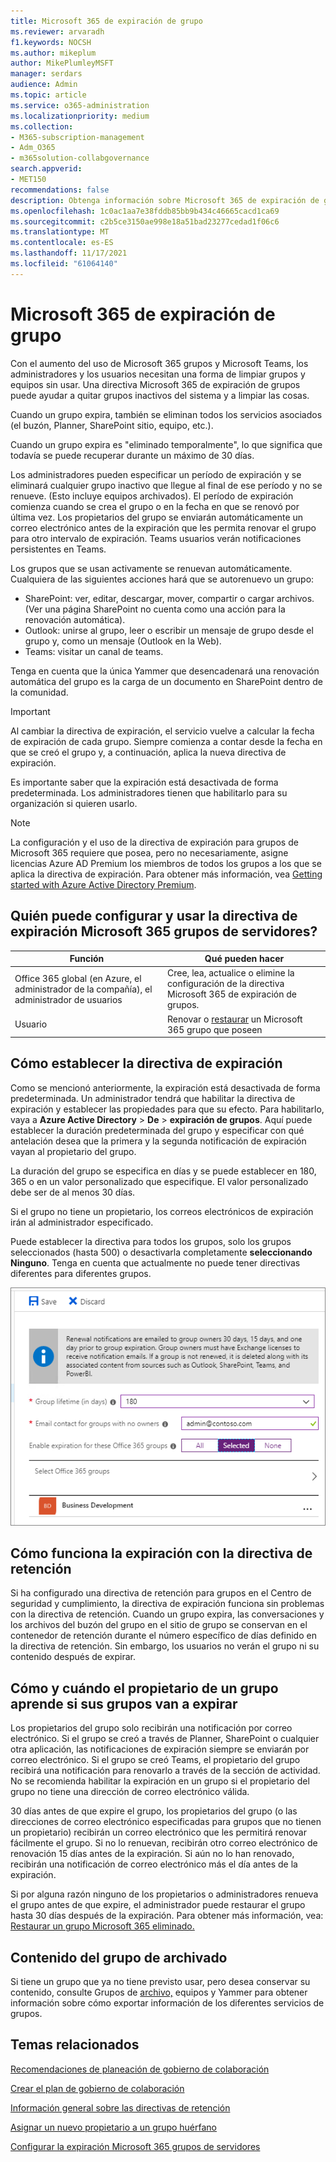 ```yaml
---
title: Microsoft 365 de expiración de grupo
ms.reviewer: arvaradh
f1.keywords: NOCSH
ms.author: mikeplum
author: MikePlumleyMSFT
manager: serdars
audience: Admin
ms.topic: article
ms.service: o365-administration
ms.localizationpriority: medium
ms.collection:
- M365-subscription-management
- Adm_O365
- m365solution-collabgovernance
search.appverid:
- MET150
recommendations: false
description: Obtenga información sobre Microsoft 365 de expiración de grupos.
ms.openlocfilehash: 1c0ac1aa7e38fddb85bb9b434c46665cacd1ca69
ms.sourcegitcommit: c2b5ce3150ae998e18a51bad23277cedad1f06c6
ms.translationtype: MT
ms.contentlocale: es-ES
ms.lasthandoff: 11/17/2021
ms.locfileid: "61064140"
---
```

# <a name="microsoft-365-group-expiration-policy"></a>Microsoft 365 de expiración de grupo

Con el aumento del uso de Microsoft 365 grupos y Microsoft Teams, los administradores y los usuarios necesitan una forma de limpiar grupos y equipos sin usar. Una directiva Microsoft 365 de expiración de grupos puede ayudar a quitar grupos inactivos del sistema y a limpiar las cosas.

Cuando un grupo expira, también se eliminan todos los servicios asociados (el buzón, Planner, SharePoint sitio, equipo, etc.).

Cuando un grupo expira es "eliminado temporalmente", lo que significa que todavía se puede recuperar durante un máximo de 30 días.

Los administradores pueden especificar un período de expiración y se eliminará cualquier grupo inactivo que llegue al final de ese período y no se renueve. (Esto incluye equipos archivados). El período de expiración comienza cuando se crea el grupo o en la fecha en que se renovó por última vez. Los propietarios del grupo se enviarán automáticamente un correo electrónico antes de la expiración que les permita renovar el grupo para otro intervalo de expiración. Teams usuarios verán notificaciones persistentes en Teams.

Los grupos que se usan activamente se renuevan automáticamente. Cualquiera de las siguientes acciones hará que se autorenuevo un grupo:
- SharePoint: ver, editar, descargar, mover, compartir o cargar archivos. (Ver una página SharePoint no cuenta como una acción para la renovación automática).
- Outlook: unirse al grupo, leer o escribir un mensaje de grupo desde el grupo y, como un mensaje (Outlook en la Web).
- Teams: visitar un canal de teams.

Tenga en cuenta que la única Yammer que desencadenará una renovación automática del grupo es la carga de un documento en SharePoint dentro de la comunidad.

> [!IMPORTANT]
> Al cambiar la directiva de expiración, el servicio vuelve a calcular la fecha de expiración de cada grupo. Siempre comienza a contar desde la fecha en que se creó el grupo y, a continuación, aplica la nueva directiva de expiración.

Es importante saber que la expiración está desactivada de forma predeterminada. Los administradores tienen que habilitarlo para su organización si quieren usarlo.

> [!NOTE]
> La configuración y el uso de la directiva de expiración para grupos de Microsoft 365 requiere que posea, pero no necesariamente, asigne licencias Azure AD Premium los miembros de todos los grupos a los que se aplica la directiva de expiración. Para obtener más información, vea [Getting started with Azure Active Directory Premium](/azure/active-directory/active-directory-get-started-premium).

## <a name="who-can-configure-and-use-the-microsoft-365-groups-expiration-policy"></a>Quién puede configurar y usar la directiva de expiración Microsoft 365 grupos de servidores?

|Función|Qué pueden hacer|
|---------|---------|
|Office 365 global (en Azure, el administrador de la compañía), el administrador de usuarios|Cree, lea, actualice o elimine la configuración de la directiva Microsoft 365 de expiración de grupos.|
|Usuario|Renovar o [restaurar](/azure/active-directory/users-groups-roles/groups-restore-deleted) un Microsoft 365 grupo que poseen|

## <a name="how-to-set-the-expiration-policy"></a>Cómo establecer la directiva de expiración

Como se mencionó anteriormente, la expiración está desactivada de forma predeterminada. Un administrador tendrá que habilitar la directiva de expiración y establecer las propiedades para que su efecto. Para habilitarlo, vaya a **Azure Active Directory**  >  **De**  >  **expiración de grupos**. Aquí puede establecer la duración predeterminada del grupo y especificar con qué antelación desea que la primera y la segunda notificación de expiración vayan al propietario del grupo.

La duración del grupo se especifica en días y se puede establecer en 180, 365 o en un valor personalizado que especifique. El valor personalizado debe ser de al menos 30 días.

Si el grupo no tiene un propietario, los correos electrónicos de expiración irán al administrador especificado.

Puede establecer la directiva para todos los grupos, solo los grupos seleccionados (hasta 500) o desactivarla completamente **seleccionando Ninguno**. Tenga en cuenta que actualmente no puede tener directivas diferentes para diferentes grupos.

![Captura de pantalla de la configuración de expiración de grupos Azure Active Directory.](../media/azure-groups-expiration-settings.png)

## <a name="how-expiry-works-with-the-retention-policy"></a>Cómo funciona la expiración con la directiva de retención

Si ha configurado una directiva de retención para grupos en el Centro de seguridad y cumplimiento, la directiva de expiración funciona sin problemas con la directiva de retención. Cuando un grupo expira, las conversaciones y los archivos del buzón del grupo en el sitio de grupo se conservan en el contenedor de retención durante el número específico de días definido en la directiva de retención. Sin embargo, los usuarios no verán el grupo ni su contenido después de expirar.

## <a name="how-and-when-a-group-owner-learns-if-their-groups-are-going-to-expire"></a>Cómo y cuándo el propietario de un grupo aprende si sus grupos van a expirar

Los propietarios del grupo solo recibirán una notificación por correo electrónico. Si el grupo se creó a través de Planner, SharePoint o cualquier otra aplicación, las notificaciones de expiración siempre se enviarán por correo electrónico. Si el grupo se creó Teams, el propietario del grupo recibirá una notificación para renovarlo a través de la sección de actividad. No se recomienda habilitar la expiración en un grupo si el propietario del grupo no tiene una dirección de correo electrónico válida.

30 días antes de que expire el grupo, los propietarios del grupo (o las direcciones de correo electrónico especificadas para grupos que no tienen un propietario) recibirán un correo electrónico que les permitirá renovar fácilmente el grupo. Si no lo renuevan, recibirán otro correo electrónico de renovación 15 días antes de la expiración. Si aún no lo han renovado, recibirán una notificación de correo electrónico más el día antes de la expiración.

Si por alguna razón ninguno de los propietarios o administradores renueva el grupo antes de que expire, el administrador puede restaurar el grupo hasta 30 días después de la expiración. Para obtener más información, vea: [Restaurar un grupo Microsoft 365 eliminado.](https://support.office.com/article/restore-a-deleted-office-365-group-b7c66b59-657a-4e1a-8aa0-8163b1f4eb54)

## <a name="archiving-group-contents"></a>Contenido del grupo de archivado

Si tiene un grupo que ya no tiene previsto usar, pero desea conservar su contenido, consulte Grupos de [archivo,](end-life-cycle-groups-teams-sites-yammer.md) equipos y Yammer para obtener información sobre cómo exportar información de los diferentes servicios de grupos.

## <a name="related-topics"></a>Temas relacionados

[Recomendaciones de planeación de gobierno de colaboración](collaboration-governance-overview.md#collaboration-governance-planning-recommendations)

[Crear el plan de gobierno de colaboración](collaboration-governance-first.md)

[Información general sobre las directivas de retención](https://support.office.com/article/5e377752-700d-4870-9b6d-12bfc12d2423)

[Asignar un nuevo propietario a un grupo huérfano](https://support.office.com/article/86bb3db6-8857-45d1-95c8-f6d540e45732)

[Configurar la expiración Microsoft 365 grupos de servidores](/azure/active-directory/active-directory-groups-lifecycle-azure-portal)
